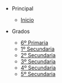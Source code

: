- Principal

  - [Inicio](/)

- Grados

  - [6º Primaria](/6-primaria/)
  - [1º Secundaria](/1-secundaria/)
  - [2º Secundaria](/2-secundaria/)
  - [3º Secundaria](/3-secundaria/)
  - [4º Secundaria](/4-secundaria/)
  - [5º Secundaria](/5-secundaria/)
